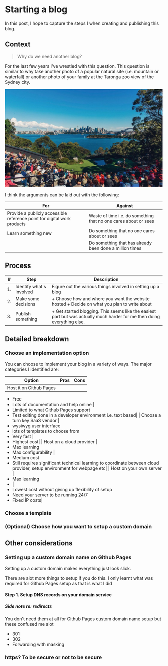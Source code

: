 # Starting a blog

In this post, I hope to capture the steps I when creating and publishing this blog.

## Context

> Why do we need another blog?

For the last few years I've wrestled with this question. This question is similar to why take another photo of a popular natural site (i.e. mountain or waterfall) or another photo of your family at the Taronga zoo view of the Sydney city.

![Photo of Taronga Zoo view](../Assets/images//Taronga_zoo_view.jpg)

I think the arguments can be laid out with the following:

| For | Against |
| ----------------------- | ----------------------- |
| Provide a publicly accessible reference point for digital work products | Waste of time i.e. do something that no one cares about or sees |
| Learn something new | Do something that no one cares about or sees |
||Do something that has already been done a million times|


## Process

| # | Step | Description|
| ----------------------- | ----------------------- |----------------------- |
|1.|Identify what's involved| Figure out the various things involved in setting up a blog
|2. |Make some decisions|+ Choose how and where you want the website hosted + Decide on what you plan to write about|
|3. |Publish something| + Get started blogging. This seems like the easiest part but was actually much harder for me then doing everything else.|

## Detailed breakdown

### Choose an implementation option
You can choose to implement your blog in a variety of ways. The major categories I identified are:

| Option | Pros | Cons |
| ----------------------- | ----------------------- | ----------------------- |
| Host it on Github Pages | 
+ Free 
+ Lots of documentation and help online | 
+ Limited to what Github Pages support 
+ Test editing done in a developer environment i.e. text based|
| Choose a turn key SaaS vendor | 
+ wysiwyg user interface 
+ lots of templates to choose from 
+ Very fast | 
+ Highest cost|
| Host on a cloud provider |
+ Max learning
+ Max configurability | 
+ Medium cost 
+ Still requires significant technical learning to coordinate between cloud provider, setup environment for webpage etc|
| Host on your own server |
+ Max learning
+ |
+ Lowest cost without giving up flexibility of setup
+ Need your server to be running 24/7
+ Fixed IP costs|

### Choose a template

### (Optional) Choose how you want to setup a custom domain

## Other considerations

### Setting up a custom domain name on Github Pages

Setting up a custom domain makes everything just look slick.

There are alot more things to setup if you do this. I only learnt what was required for Github Pages setup as that is what I did

#### Step 1. Setup DNS records on your domain service

##### Side note re: redirects

You don't need them at all for Github Pages custom domain name setup but these confused me alot

+ 301
+ 302
+ Forwarding with masking

### https? To be secure or not to be secure

